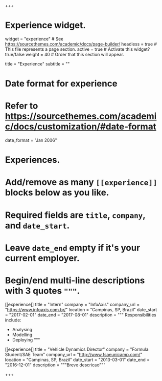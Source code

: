 +++
# Experience widget.
widget = "experience"  # See https://sourcethemes.com/academic/docs/page-builder/
headless = true  # This file represents a page section.
active = true  # Activate this widget? true/false
weight = 40  # Order that this section will appear.

title = "Experience"
subtitle = ""

# Date format for experience
#   Refer to https://sourcethemes.com/academic/docs/customization/#date-format
date_format = "Jan 2006"

# Experiences.
#   Add/remove as many `[[experience]]` blocks below as you like.
#   Required fields are `title`, `company`, and `date_start`.
#   Leave `date_end` empty if it's your current employer.
#   Begin/end multi-line descriptions with 3 quotes `"""`.
[[experience]]
  title = "Intern"
  company = "InfoAxis"
  company_url = "https://www.infoaxis.com.br/"
  location = "Campinas, SP, Brazil"
  date_start = "2017-02-01"
  date_end = "2017-08-01"
  description = """
  Responsibilities include:
  
  * Analysing
  * Modelling
  * Deploying
  """

[[experience]]
  title = "Vehicle Dynamics Director"
  company = "Formula Student/SAE Team"
  company_url = "http://www.fsaeunicamp.com/"
  location = "Campinas, SP, Brazil"
  date_start = "2013-03-01"
  date_end = "2016-12-01"
  description = """Breve descricao"""

+++
